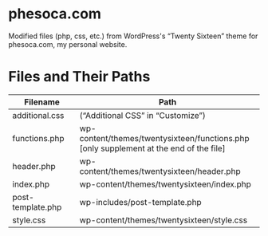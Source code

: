 # phesoca.com

Modified files (php, css, etc.) from WordPress's “Twenty Sixteen” theme for phesoca.com, my personal website.

# Files and Their Paths

|Filename|Path|
|-|-|
|additional.css|(“Additional CSS” in “Customize”)|
|functions.php|wp-content/themes/twentysixteen/functions.php<br>[only supplement at the end of the file]|
|header.php|wp-content/themes/twentysixteen/header.php|
|index.php|wp-content/themes/twentysixteen/index.php|
|post-template.php|wp-includes/post-template.php|
|style.css|wp-content/themes/twentysixteen/style.css|